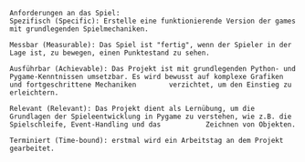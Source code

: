     Anforderungen an das Spiel:
    Spezifisch (Specific): Erstelle eine funktionierende Version der games mit grundlegenden Spielmechaniken. 

    Messbar (Measurable): Das Spiel ist "fertig", wenn der Spieler in der Lage ist, zu bewegen, einen Punktestand zu sehen.
    
    Ausführbar (Achievable): Das Projekt ist mit grundlegenden Python- und Pygame-Kenntnissen umsetzbar. Es wird bewusst auf komplexe Grafiken und fortgeschrittene Mechaniken        verzichtet, um den Einstieg zu erleichtern.

    Relevant (Relevant): Das Projekt dient als Lernübung, um die Grundlagen der Spieleentwicklung in Pygame zu verstehen, wie z.B. die Spielschleife, Event-Handling und das           Zeichnen von Objekten.

    Terminiert (Time-bound): erstmal wird ein Arbeitstag an dem Projekt gearbeitet.

